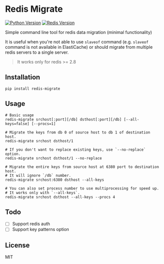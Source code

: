 # Redis Migrate

[![Python Version](https://img.shields.io/badge/python-%3E%3D3.3-blue.svg)](https://docs.python.org/3/index.html) [![Redis Version](https://img.shields.io/badge/redis-%3E%3D2.8-red.svg)](https://redis.io/)

Simple command line tool for redis data migration (minimal functionality)

It is useful when you're not able to use `slaveof` command (e.g. `slaveof` command is not available in ElastiCache) or should migrate from multiple redis servers to a single server.

> It works only for redis >= 2.8

## Installation

```shell
pip install redis-migrate
```

## Usage

```console
# Basic usage
redis-migrate srchost[:port][/db] dsthost[:port][/db] [--all-keys=false] [--procs=1]

# Migrate the keys from db 0 of source host to db 1 of destination host.
redis-migrate srchost dsthost/1

# If you don't want to replace existing keys, use `--no-replace` option.
redis-migrate srchost dsthost/1 --no-replace

# Migrate the entire keys from source host at 6380 port to destination host.
# It will ignore `/db` number.
redis-migrate srchost:6380 dsthost --all-keys

# You can also set process number to use multiprocessing for speed up.
# It works only with `--all-keys`.
redis-migrate srchost dsthost --all-keys --procs 4
```

## Todo

- [ ] Support redis auth
- [ ] Support key patterns option

## License

MIT
